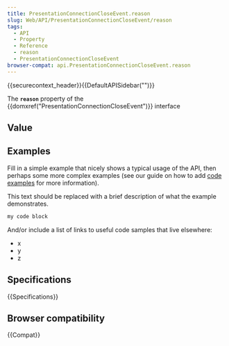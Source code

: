 ```yaml
---
title: PresentationConnectionCloseEvent.reason
slug: Web/API/PresentationConnectionCloseEvent/reason
tags:
  - API
  - Property
  - Reference
  - reason
  - PresentationConnectionCloseEvent
browser-compat: api.PresentationConnectionCloseEvent.reason
---
```

{{securecontext_header}}{{DefaultAPISidebar("")}}

The **`reason`** property of the {{domxref("PresentationConnectionCloseEvent")}} interface 

## Value



## Examples

Fill in a simple example that nicely shows a typical usage of the API, then perhaps some more complex examples (see our guide on how to add [code examples](/en-US/docs/MDN/Contribute/Structures/Code_examples) for more information).

This text should be replaced with a brief description of what the example demonstrates.

```js
my code block
```

And/or include a list of links to useful code samples that live elsewhere:

*   x
*   y
*   z

## Specifications

{{Specifications}}

## Browser compatibility

{{Compat}}


